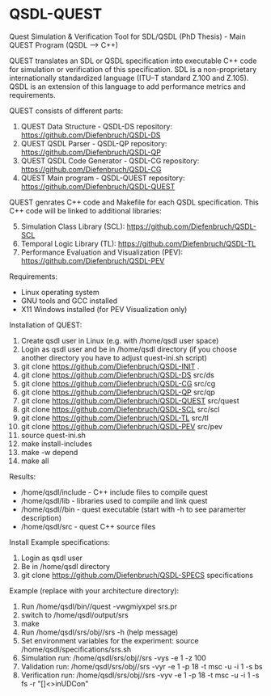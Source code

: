 # QSDL-QUEST
Quest Simulation &amp; Verification Tool for SDL/QSDL (PhD Thesis) - Main QUEST Program (QSDL --> C++)

QUEST translates an SDL or QSDL specification into executable C++ code for simulation or verification of this specification. SDL is a non-proprietary internationally standardized language (ITU–T standard Z.100 and Z.105). QSDL is an extension of this language to add performance metrics and requirements.

QUEST consists of different parts:
1. QUEST Data Structure - QSDL-DS repository: https://github.com/Diefenbruch/QSDL-DS
2. QUEST QSDL Parser - QSDL-QP repository: https://github.com/Diefenbruch/QSDL-QP 
3. QUEST QSDL Code Generator - QSDL-CG repository: https://github.com/Diefenbruch/QSDL-CG
4. QUEST Main program - QSDL-QUEST repository: https://github.com/Diefenbruch/QSDL-QUEST

QUEST genrates C++ code and Makefile for each QSDL specification. This C++ code will be linked to additional libraries:

5. Simulation Class Library (SCL):  https://github.com/Diefenbruch/QSDL-SCL
6. Temporal Logic Library (TL):  https://github.com/Diefenbruch/QSDL-TL
7. Performance Evaluation and Visualization (PEV):  https://github.com/Diefenbruch/QSDL-PEV

Requirements:

* Linux operating system
* GNU tools and GCC installed
* X11 Windows installed (for PEV Visualization only)

Installation of QUEST:

 1. Create qsdl user in Linux (e.g. with /home/qsdl user space)
 2. Login as qsdl user and be in /home/qsdl directory (if you choose another directory you have to adjust quest-ini.sh script)
 3. git clone https://github.com/Diefenbruch/QSDL-INIT . 
 4. git clone https://github.com/Diefenbruch/QSDL-DS src/ds 
 5. git clone https://github.com/Diefenbruch/QSDL-CG src/cg
 6. git clone https://github.com/Diefenbruch/QSDL-QP src/qp
 7. git clone https://github.com/Diefenbruch/QSDL-QUEST src/quest
 8. git clone https://github.com/Diefenbruch/QSDL-SCL src/scl
 9. git clone https://github.com/Diefenbruch/QSDL-TL src/tl
10. git clone https://github.com/Diefenbruch/QSDL-PEV src/pev
11. source quest-ini.sh
12. make install-includes
13. make -w depend
14. make all

Results:
* /home/qsdl/include - C++ include files to compile quest
* /home/qsdl/lib - libraries used to compile and link quest
* /home/qsdl/<arch>/bin - quest executable (start with -h to see paramerter description)
* /home/qsdl/src - quest C++ source files

Install Example specifications:

1. Login as qsdl user
2. Be in /home/qsdl directory
3. git clone https://github.com/Diefenbruch/QSDL-SPECS specifications

Example (replace <arch> with your architecture directory):

1. Run /home/qsdl/bin/<arch>/quest -vwgmiyxpel srs.pr
2. switch to /home/qsdl/output/srs
3. make 
4. Run /home/qsdl/srs/obj/<arch>/srs -h    (help message)
5. Set environment variables for the experiment: source /home/qsdl/specifications/srs.sh
5. Simulation run: /home/qsdl/srs/obj/<arch>/srs -vys -e 1 -z 100
6. Validation run: /home/qsdl/srs/obj/<arch>/srs -vyr -e 1 -p 18 -t msc -u -i 1 -s bs
7. Verification run: /home/qsdl/srs/obj/<arch>/srs -vyv -e 1 -p 18 -t msc -u -i 1 -s fs -r "[]<>inUDCon"


